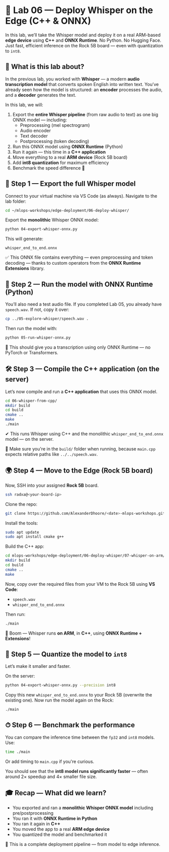 
# 🧠 Lab 06 — Deploy Whisper on the Edge (C++ & ONNX)

In this lab, we’ll take the Whisper model and deploy it on a real ARM-based **edge device** using **C++** and **ONNX Runtime**. No Python. No Hugging Face. Just fast, efficient inference on the Rock 5B board — even with quantization to `int8`.

## 🧭 What is this lab about?

In the previous lab, you worked with **Whisper** — a modern **audio transcription model** that converts spoken English into written text. You’ve already seen how the model is structured: an **encoder** processes the audio, and a **decoder** generates the text.

In this lab, we will:

1. Export the **entire Whisper pipeline** (from raw audio to text) as one big ONNX model — including:
   * Preprocessing (mel spectrogram)
   * Audio encoder
   * Text decoder
   * Postprocessing (token decoding)
2. Run this ONNX model using **ONNX Runtime** (Python)
3. Run it again — this time in a **C++ application**
4. Move everything to a real **ARM device** (Rock 5B board)
5. Add **int8 quantization** for maximum efficiency
6. Benchmark the speed difference 🚀

## 🚀 Step 1 — Export the full Whisper model

Connect to your virtual machine via VS Code (as always).
Navigate to the lab folder:

```bash
cd ~/mlops-workshops/edge-deployment/06-deploy-whisper/
```

Export the **monolithic** Whisper ONNX model:

```bash
python 04-export-whisper-onnx.py
```

This will generate:

```
whisper_end_to_end.onnx
```

✅ This ONNX file contains everything — even preprocessing and token decoding — thanks to custom operators from the **ONNX Runtime Extensions** library.

## 🎤 Step 2 — Run the model with ONNX Runtime (Python)

You’ll also need a test audio file. If you completed Lab 05, you already have `speech.wav`. If not, copy it over:

```bash
cp ../05-explore-whisper/speech.wav .
```

Then run the model with:

```bash
python 05-run-whisper-onnx.py
```

🎉 This should give you a transcription using only ONNX Runtime — no PyTorch or Transformers.

## 🛠 Step 3 — Compile the C++ application (on the server)

Let’s now compile and run a **C++ application** that uses this ONNX model.

```bash
cd 06-whisper-from-cpp/
mkdir build
cd build
cmake ..
make
./main
```

✔ This runs Whisper using C++ and the monolithic `whisper_end_to_end.onnx` model — on the server.

🧠 Make sure you're in the `build/` folder when running, because `main.cpp` expects relative paths like `../../speech.wav`.

## 🌍 Step 4 — Move to the Edge (Rock 5B board)

Now, SSH into your assigned **Rock 5B** board.

```bash
ssh radxa@<your-board-ip>
```

Clone the repo:

```bash
git clone https://github.com/AlexanderDhoore/<date>-mlops-workshops.git mlops-workshops/
```

Install the tools:

```bash
sudo apt update
sudo apt install cmake g++
```

Build the C++ app:

```bash
cd mlops-workshops/edge-deployment/06-deploy-whisper/07-whisper-on-arm/
mkdir build
cd build
cmake ..
make
```

Now, copy over the required files from your VM to the Rock 5B using **VS Code**:

* `speech.wav`
* `whisper_end_to_end.onnx`

Then run:

```bash
./main
```

🎉 Boom — Whisper runs **on ARM**, in **C++**, using **ONNX Runtime + Extensions**!

## 🧪 Step 5 — Quantize the model to `int8`

Let’s make it smaller and faster.

On the server:

```bash
python 04-export-whisper-onnx.py --precision int8
```

Copy this new `whisper_end_to_end.onnx` to your Rock 5B (overwrite the existing one).
Now run the model again on the Rock:

```bash
./main
```

## ⏱ Step 6 — Benchmark the performance

You can compare the inference time between the `fp32` and `int8` models. Use:

```bash
time ./main
```

Or add timing to `main.cpp` if you're curious.

You should see that the **int8 model runs significantly faster** — often around 2× speedup and 4× smaller file size.

## 🎓 Recap — What did we learn?

* You exported and ran a **monolithic Whisper ONNX model** including pre/postprocessing
* You ran it with **ONNX Runtime in Python**
* You ran it again in **C++**
* You moved the app to a real **ARM edge device**
* You quantized the model and benchmarked it

👏 This is a complete deployment pipeline — from model to edge inference.
